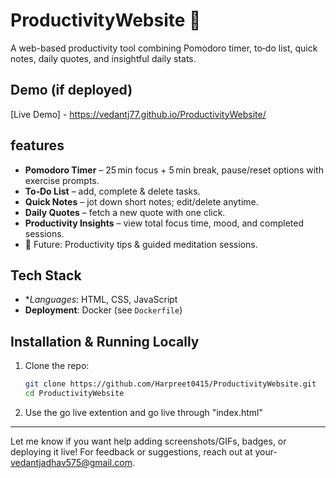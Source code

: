 # ProductivityWebsite 🚀

A web-based productivity tool combining Pomodoro timer, to‑do list, quick notes, daily quotes, and insightful daily stats.

## Demo (if deployed)

[Live Demo] - https://vedantj77.github.io/ProductivityWebsite/

## features

- **Pomodoro Timer** – 25 min focus + 5 min break, pause/reset options with exercise prompts.
- **To‑Do List** – add, complete & delete tasks.
- **Quick Notes** – jot down short notes; edit/delete anytime.
- **Daily Quotes** – fetch a new quote with one click.
- **Productivity Insights** – view total focus time, mood, and completed sessions.
- 🔧 Future: Productivity tips & guided meditation sessions.

## Tech Stack

- **Languages*: HTML, CSS, JavaScript
- **Deployment**: Docker (see `Dockerfile`)


## Installation & Running Locally

1. Clone the repo:
   ```bash
   git clone https://github.com/Harpreet0415/ProductivityWebsite.git
   cd ProductivityWebsite

2. Use the go live extention and go live through "index.html"




---

Let me know if you want help adding screenshots/GIFs, badges, or deploying it live!
For feedback or suggestions, reach out at your- vedantjadhav575@gmail.com.

